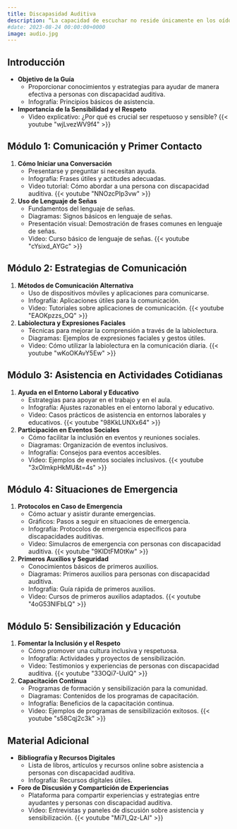 ```yaml
---
title: Discapasidad Auditiva
description: “La capacidad de escuchar no reside únicamente en los oídos, sino en la voluntad de entender y conectar. La discapacidad auditiva no silencia el valor de una voz ni limita el poder de comunicar, soñar y contribuir al mundo.”
#date: 2023-08-24 00:00:00+0000
image: audio.jpg
---
```


## Introducción
- **Objetivo de la Guía**
  - Proporcionar conocimientos y estrategias para ayudar de manera efectiva a personas con discapacidad auditiva.
  - Infografía: Principios básicos de asistencia.
- **Importancia de la Sensibilidad y el Respeto**
  - Video explicativo: ¿Por qué es crucial ser respetuoso y sensible?
  {{< youtube "wjLvezWV9f4" >}}

## Módulo 1: Comunicación y Primer Contacto
1. **Cómo Iniciar una Conversación**
   - Presentarse y preguntar si necesitan ayuda.
   - Infografía: Frases útiles y actitudes adecuadas.
   - Video tutorial: Cómo abordar a una persona con discapacidad auditiva.
   {{< youtube "NNOzcPIp3vw" >}}
2. **Uso de Lenguaje de Señas**
   - Fundamentos del lenguaje de señas.
   - Diagramas: Signos básicos en lenguaje de señas.
   - Presentación visual: Demostración de frases comunes en lenguaje de señas.
   - Video: Curso básico de lenguaje de señas.
   {{< youtube "cYsixd_AYGc" >}}

## Módulo 2: Estrategias de Comunicación
1. **Métodos de Comunicación Alternativa**
   - Uso de dispositivos móviles y aplicaciones para comunicarse.
   - Infografía: Aplicaciones útiles para la comunicación.
   - Video: Tutoriales sobre aplicaciones de comunicación.
   {{< youtube "EAOKpzzs_OQ" >}}
2. **Labiolectura y Expresiones Faciales**
   - Técnicas para mejorar la comprensión a través de la labiolectura.
   - Diagramas: Ejemplos de expresiones faciales y gestos útiles.
   - Video: Cómo utilizar la labiolectura en la comunicación diaria.
   {{< youtube "wKoOKAvY5Ew" >}}

## Módulo 3: Asistencia en Actividades Cotidianas
1. **Ayuda en el Entorno Laboral y Educativo**
   - Estrategias para apoyar en el trabajo y en el aula.
   - Infografía: Ajustes razonables en el entorno laboral y educativo.
   - Video: Casos prácticos de asistencia en entornos laborales y educativos.
   {{< youtube "98KkLUNXx64" >}}
2. **Participación en Eventos Sociales**
   - Cómo facilitar la inclusión en eventos y reuniones sociales.
   - Diagramas: Organización de eventos inclusivos.
   - Infografía: Consejos para eventos accesibles.
   - Video: Ejemplos de eventos sociales inclusivos.
   {{< youtube "3xOImkpHkMU&t=4s" >}}

## Módulo 4: Situaciones de Emergencia
1. **Protocolos en Caso de Emergencia**
   - Cómo actuar y asistir durante emergencias.
   - Gráficos: Pasos a seguir en situaciones de emergencia.
   - Infografía: Protocolos de emergencia específicos para discapacidades auditivas.
   - Video: Simulacros de emergencia con personas con discapacidad auditiva.
   {{< youtube "9KIDtFM0tKw" >}}
2. **Primeros Auxilios y Seguridad**
   - Conocimientos básicos de primeros auxilios.
   - Diagramas: Primeros auxilios para personas con discapacidad auditiva.
   - Infografía: Guía rápida de primeros auxilios.
   - Video: Cursos de primeros auxilios adaptados.
   {{< youtube "4oG53NlFbLQ" >}}

## Módulo 5: Sensibilización y Educación
1. **Fomentar la Inclusión y el Respeto**
   - Cómo promover una cultura inclusiva y respetuosa.
   - Infografía: Actividades y proyectos de sensibilización.
   - Video: Testimonios y experiencias de personas con discapacidad auditiva.
   {{< youtube "33OQi7-UulQ" >}}
2. **Capacitación Continua**
   - Programas de formación y sensibilización para la comunidad.
   - Diagramas: Contenidos de los programas de capacitación.
   - Infografía: Beneficios de la capacitación continua.
   - Video: Ejemplos de programas de sensibilización exitosos.
   {{< youtube "s58Cqj2c3k" >}}

## Material Adicional
- **Bibliografía y Recursos Digitales**
  - Lista de libros, artículos y recursos online sobre asistencia a personas con discapacidad auditiva.
  - Infografía: Recursos digitales útiles.
- **Foro de Discusión y Compartición de Experiencias**
  - Plataforma para compartir experiencias y estrategias entre ayudantes y personas con discapacidad auditiva.
  - Video: Entrevistas y paneles de discusión sobre asistencia y sensibilización.
  {{< youtube "Mi7I_Qz-LAI" >}}